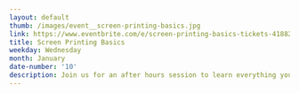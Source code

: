```yaml
---
layout: default
thumb: /images/event__screen-printing-basics.jpg
link: https://www.eventbrite.com/e/screen-printing-basics-tickets-41882948025
title: Screen Printing Basics
weekday: Wednesday
month: January
date-number: '10'
description: Join us for an after hours session to learn everything you need to know about screen printing in the Make Lab. We will be coating screens with emulsion, printing artwork onto transparencies, burning the image into the screen, washing out the stencil, mixing ink, prepping our work station, registering the paper, and finally pulling prints. The artwork always varies, so you’ll leave with a one-of-a-kind screen printed poster that you made yourself!
---
```

